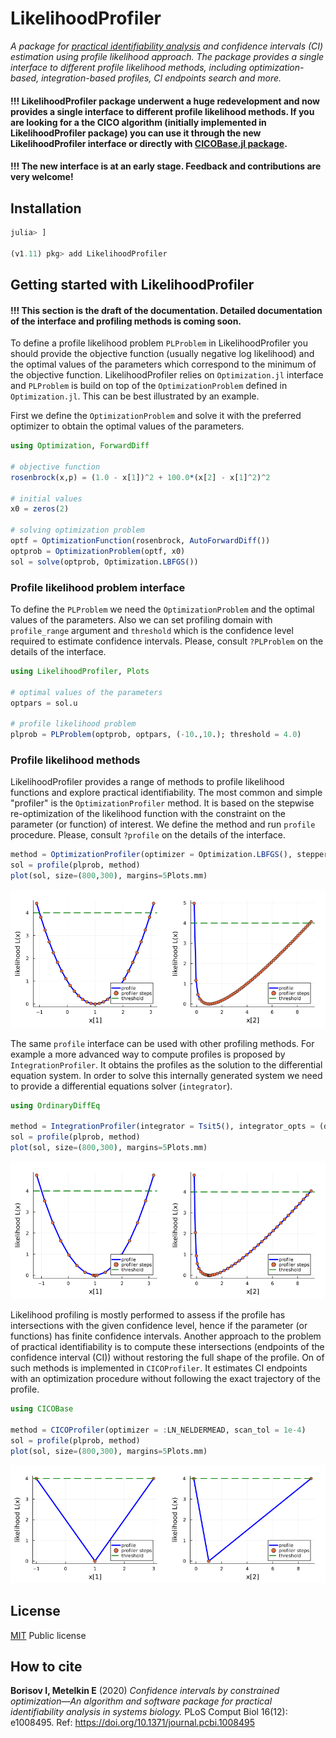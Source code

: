 # LikelihoodProfiler
*A package for [practical identifiability analysis](https://en.wikipedia.org/wiki/Identifiability_analysis) and confidence intervals (CI) estimation using profile likelihood approach. The package provides a single interface to different profile likelihood methods, including optimization-based, integration-based profiles, CI endpoints search and more.*

#### !!! LikelihoodProfiler package underwent a huge redevelopment and now provides a single interface to different profile likelihood methods. If you are looking for a the CICO algorithm (initially implemented in LikelihoodProfiler package) you can use it through the new LikelihoodProfiler interface or directly with [CICOBase.jl package](https://github.com/insysbio/CICOBase.jl).

#### !!! The new interface is at an early stage. Feedback and contributions are very welcome!  

## Installation

```julia
julia> ]

(v1.11) pkg> add LikelihoodProfiler
```

## Getting started with LikelihoodProfiler

#### !!! This section is the draft of the documentation. Detailed documentation of the interface and profiling methods is coming soon.

To define a profile likelihood problem `PLProblem` in LikelihoodProfiler you should provide the objective function (usually negative log likelihood) and the optimal values of the parameters which correspond to the minimum of the objective function. LikelihoodProfiler relies on `Optimization.jl` interface and `PLProblem` is build on top of the `OptimizationProblem` defined in `Optimization.jl`. This can be best illustrated by an example.

First we define the `OptimizationProblem` and solve it with the preferred optimizer to obtain the optimal values of the parameters. 

```julia
using Optimization, ForwardDiff

# objective function
rosenbrock(x,p) = (1.0 - x[1])^2 + 100.0*(x[2] - x[1]^2)^2

# initial values
x0 = zeros(2)

# solving optimization problem
optf = OptimizationFunction(rosenbrock, AutoForwardDiff())
optprob = OptimizationProblem(optf, x0)
sol = solve(optprob, Optimization.LBFGS())
```

### Profile likelihood problem interface

To define the `PLProblem` we need the `OptimizationProblem` and the optimal values of the parameters. Also we can set profiling domain with `profile_range` argument and `threshold` which is the confidence level required to estimate confidence intervals. Please, consult `?PLProblem` on the details of the interface.

```julia
using LikelihoodProfiler, Plots

# optimal values of the parameters
optpars = sol.u

# profile likelihood problem
plprob = PLProblem(optprob, optpars, (-10.,10.); threshold = 4.0)
```

### Profile likelihood methods

LikelihoodProfiler provides a range of methods to profile likelihood functions and explore practical identifiability. The most common and simple "profiler" is the `OptimizationProfiler` method. It is based on the stepwise re-optimization of the likelihood function with the constraint on the parameter (or function) of interest. We define the method and run `profile` procedure. Please, consult `?profile` on the details of the interface.

```julia
method = OptimizationProfiler(optimizer = Optimization.LBFGS(), stepper = FixedStep(; initial_step=0.15))
sol = profile(plprob, method)
plot(sol, size=(800,300), margins=5Plots.mm)
```
![Rosenbrock optimization-based profile](https://github.com/insysbio/LikelihoodProfiler.jl/blob/dev/docs/assets/rosenbrock_optimization.png)

The same `profile` interface can be used with other profiling methods. For example a more advanced way to compute profiles is proposed by `IntegrationProfiler`. It obtains the profiles as the solution to the differential equation system. In order to solve this internally generated system we need to provide a differential equations solver (`integrator`). 

```julia
using OrdinaryDiffEq

method = IntegrationProfiler(integrator = Tsit5(), integrator_opts = (dtmax=0.3,), matrix_type = :hessian)
sol = profile(plprob, method)
plot(sol, size=(800,300), margins=5Plots.mm)
```
![Rosenbrock integration-based profile](https://github.com/insysbio/LikelihoodProfiler.jl/blob/dev/docs/assets/rosenbrock_integration.png)

Likelihood profiling is mostly performed to assess if the profile has intersections with the given confidence level, hence if the parameter (or functions) has finite confidence intervals. Another approach to the problem of practical identifiability is to compute these intersections (endpoints of the confidence interval (CI)) without restoring the full shape of the profile. On of such methods is implemented in `CICOProfiler`. It estimates CI endpoints with an optimization procedure without following the exact trajectory of the profile. 

```julia
using CICOBase

method = CICOProfiler(optimizer = :LN_NELDERMEAD, scan_tol = 1e-4)
sol = profile(plprob, method)
plot(sol, size=(800,300), margins=5Plots.mm)
```
![Rosenbrock CICO profile](https://github.com/insysbio/LikelihoodProfiler.jl/blob/cicoext/docs/assets/rosenbrock_cico.png)

## License

[MIT](./LICENSE) Public license

## How to cite

**Borisov I, Metelkin E** (2020) *Confidence intervals by constrained optimization—An algorithm and software package for practical identifiability analysis in systems biology.* PLoS Comput Biol 16(12): e1008495. Ref: <https://doi.org/10.1371/journal.pcbi.1008495>
